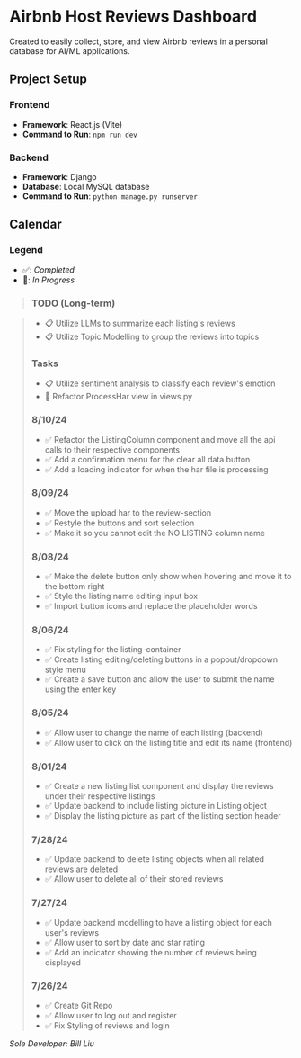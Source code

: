 # Airbnb Host Reviews Dashboard

Created to easily collect, store, and view Airbnb reviews in a personal database for AI/ML applications.

## Project Setup

### Frontend

- **Framework**: React.js (Vite)
- **Command to Run**: `npm run dev`

### Backend

- **Framework**: Django
- **Database**: Local MySQL database
- **Command to Run**: `python manage.py runserver`

## Calendar

### Legend

- ✅: _Completed_
- 🚧: _In Progress_

> ### TODO (Long-term)

> - 📋 Utilize LLMs to summarize each listing's reviews
> - 📋 Utilize Topic Modelling to group the reviews into topics
>
> ### Tasks
>
> - 📋 Utilize sentiment analysis to classify each review's emotion
> - 🚧 Refactor ProcessHar view in views.py
>
> ### 8/10/24
>
> - ✅ Refactor the ListingColumn component and move all the api calls to their respective components
> - ✅ Add a confirmation menu for the clear all data button
> - ✅ Add a loading indicator for when the har file is processing
>
> ### 8/09/24
>
> - ✅ Move the upload har to the review-section
> - ✅ Restyle the buttons and sort selection
> - ✅ Make it so you cannot edit the NO LISTING column name
>
> ### 8/08/24
>
> - ✅ Make the delete button only show when hovering and move it to the bottom right
> - ✅ Style the listing name editing input box
> - ✅ Import button icons and replace the placeholder words
>
> ### 8/06/24
>
> - ✅ Fix styling for the listing-container
> - ✅ Create listing editing/deleting buttons in a popout/dropdown style menu
> - ✅ Create a save button and allow the user to submit the name using the enter key
>
> ### 8/05/24
>
> - ✅ Allow user to change the name of each listing (backend)
> - ✅ Allow user to click on the listing title and edit its name (frontend)
>
> ### 8/01/24
>
> - ✅ Create a new listing list component and display the reviews under their respective listings
> - ✅ Update backend to include listing picture in Listing object
> - ✅ Display the listing picture as part of the listing section header
>
> ### 7/28/24
>
> - ✅ Update backend to delete listing objects when all related reviews are deleted
> - ✅ Allow user to delete all of their stored reviews
>
> ### 7/27/24
>
> - ✅ Update backend modelling to have a listing object for each user's reviews
> - ✅ Allow user to sort by date and star rating
> - ✅ Add an indicator showing the number of reviews being displayed
>
> ### 7/26/24
>
> - ✅ Create Git Repo
> - ✅ Allow user to log out and register
> - ✅ Fix Styling of reviews and login

_Sole Developer: Bill Liu_
